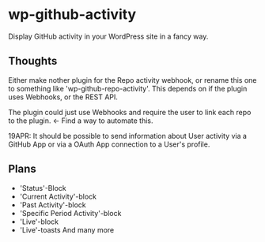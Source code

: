 # wp-github-activity
Display GitHub activity in your WordPress site in a fancy way.

## Thoughts
Either make nother plugin for the Repo activity webhook, or rename this one to something like 'wp-github-repo-activity'.
This depends on if the plugin uses Webhooks, or the REST API.

The plugin could just use Webhooks and require the user to link each repo to the plugin. <- Find a way to automate this.

19APR: It should be possible to send information about User activity via a GitHub App or via a OAuth App connection to a User's profile.

## Plans
- 'Status'-Block
- 'Current Activity'-block
- 'Past Activity'-block
- 'Specific Period Activity'-block
- 'Live'-block
- 'Live'-toasts
And many more
